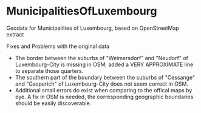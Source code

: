 MunicipalitiesOfLuxembourg
==========================

Geodata for Municipalities of Luxembourg, based on OpenStreetMap extract

Fixes and Problems with the original data

   * The border between the suburbs of "Weimersdorf" and "Neudorf" of Luxembourg-City is missing in OSM; added
     a VERY APPROXIMATE line to separate those quarters. 
   * The southern part of the boundary between the suburbs of "Cessange" and "Gasperich" of Luxembourg-City 
     does not seem correct in OSM.
   * Additional small errors do exist when comparing to the offical maps by eye. A fix in OSM is needed,
     the corresponding geographic boundaries should be easily discoverable.
   
